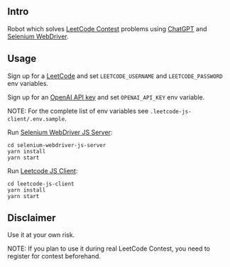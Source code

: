 ## Intro

Robot which solves [LeetCode Contest](https://leetcode.com/contest/) problems using [ChatGPT](https://openai.com/blog/chatgpt) and [Selenium WebDriver](https://www.selenium.dev/documentation/webdriver/).

## Usage

Sign up for a [LeetCode](https://leetcode.com/) and set `LEETCODE_USERNAME` and `LEETCODE_PASSWORD` env variables.

Sign up for an [OpenAI API key](https://platform.openai.com/overview) and set `OPENAI_API_KEY` env variable.

NOTE: For the complete list of env variables see `.leetcode-js-client/.env.sample`.

Run [Selenium WebDriver JS Server](https://github.com/oleksandrkyetov/leetcode-contest-robot/tree/main/selenium-webdriver-js-server):
```shell
cd selenium-webdriver-js-server
yarn install
yarn start
```

Run [Leetcode JS Client](https://github.com/oleksandrkyetov/leetcode-contest-robot/tree/main/leetcode-js-client):
```shell
cd leetcode-js-client
yarn install
yarn start
```

## Disclaimer

Use it at your own risk.

NOTE: If you plan to use it during real LeetCode Contest, you need to register for contest beforehand.
